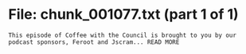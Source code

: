 ﻿# File: chunk_001077.txt (part 1 of 1)
```
This episode of Coffee with the Council is brought to you by our podcast sponsors, Feroot and Jscram... READ MORE
```


